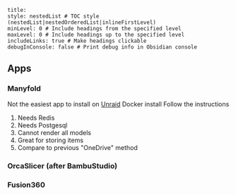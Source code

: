 ```table-of-contents
title: 
style: nestedList # TOC style (nestedList|nestedOrderedList|inlineFirstLevel)
minLevel: 0 # Include headings from the specified level
maxLevel: 0 # Include headings up to the specified level
includeLinks: true # Make headings clickable
debugInConsole: false # Print debug info in Obsidian console
```
## Apps
### Manyfold
Not the easiest app to install on [Unraid](https://unraid.net/)
Docker install
Follow the instructions
1. Needs Redis
2. Needs Postgesql
3. Cannot render all models
4. Great for storing items
5. Compare to previous "OneDrive" method
### OrcaSlicer (after BambuStudio)
### Fusion360
